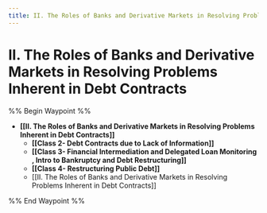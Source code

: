 ```yaml
---
title: II. The Roles of Banks and Derivative Markets in Resolving Problems Inherent in Debt Contracts
---
```


# II. The Roles of Banks and Derivative Markets in Resolving Problems Inherent in Debt Contracts

%% Begin Waypoint %%

- **[[II. The Roles of Banks and Derivative Markets in Resolving Problems Inherent in Debt Contracts]]**
	- **[[Class 2- Debt Contracts due to Lack of Information]]**
	- **[[Class 3- Financial Intermediation and Delegated Loan Monitoring ,   Intro to Bankruptcy and Debt Restructuring]]**
	- **[[Class 4- Restructuring Public Debt]]**
	- [[II. The Roles of Banks and Derivative Markets in Resolving Problems Inherent in Debt Contracts]]

%% End Waypoint %%
